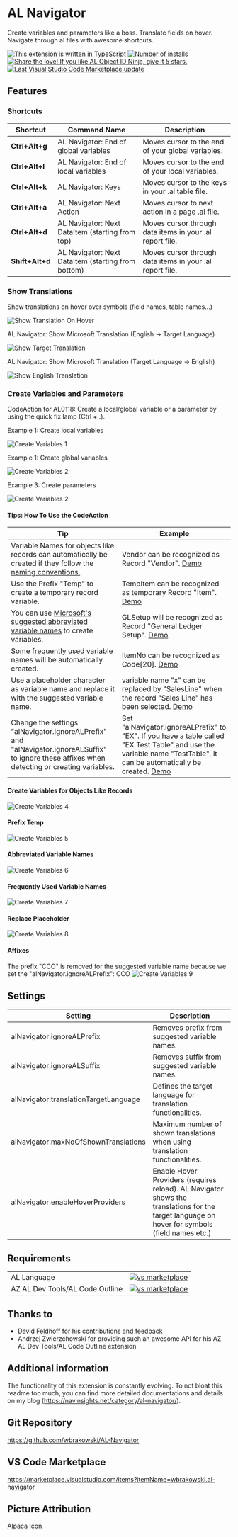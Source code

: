 # AL Navigator

Create variables and parameters like a boss. Translate fields on hover. Navigate through al files with awesome shortcuts. 

[![This extension is written in TypeScript](https://img.shields.io/github/languages/top/wbrakowski/al-navigator)](https://www.typescriptlang.org/)
[![Number of installs](https://img.shields.io/visual-studio-marketplace/i/wbrakowski.al-navigator)](https://marketplace.visualstudio.com/items?itemName=wbrakowski.al-navigator)
[![Share the love! If you like AL Object ID Ninja, give it 5 stars.](https://img.shields.io/visual-studio-marketplace/stars/wbrakowski.al-navigator)](https://marketplace.visualstudio.com/items?itemName=wbrakowski.al-navigator&ssr=false#review-details)
[![Last Visual Studio Code Marketplace update](https://img.shields.io/visual-studio-marketplace/last-updated/wbrakowski.al-navigator)](https://marketplace.visualstudio.com/items?itemName=wbrakowski.al-navigator&ssr=false#version-history)

## Features

### Shortcuts

| Shortcut        | Command Name                                       | Description                                              |
| --------------- | -------------------------------------------------- | -------------------------------------------------------- |
| **Ctrl+Alt+g**  | AL Navigator: End of global variables              | Moves cursor to the end of your global variables.        |
| **Ctrl+Alt+l**  | AL Navigator: End of local variables               | Moves cursor to the end of your local variables.         |
| **Ctrl+Alt+k**  | AL Navigator: Keys                                 | Moves cursor to the keys in your .al table file.         |
| **Ctrl+Alt+a**  | AL Navigator: Next Action                          | Moves cursor to next action in a page .al file.          |
| **Ctrl+Alt+d**  | AL Navigator: Next DataItem (starting from top)    | Moves cursor through data items in your .al report file. |
| **Shift+Alt+d** | AL Navigator: Next DataItem (starting from bottom) | Moves cursor through data items in your .al report file. |

### Show Translations

Show translations on hover over symbols (field names, table names...)

![Show Translation On Hover](resources/ShowTranslationOnHover.gif)

AL Navigator: Show Microsoft Translation (English -> Target Language)

![Show Target Translation](resources/ShowTargetTranslation.gif)

AL Navigator: Show Microsoft Translation (Target Language -> English)

![Show English Translation](resources/ShowEnglishTranslation.gif)

### Create Variables and Parameters

CodeAction for AL0118: Create a local/global variable or a parameter by using the quick fix lamp (Ctrl + .).

Example 1: Create local variables

![Create Variables 1](resources/ALNavigator1.gif)

Example 1: Create global variables

![Create Variables 2](resources/ALNavigator2.gif)

Example 3: Create parameters

![Create Variables 2](resources/ALNavigator3.gif)

#### Tips: How To Use the CodeAction
| Tip                                                                                                                                                                                                                                                                              | Example                                                                                                                                                                          |
| -------------------------------------------------------------------------------------------------------------------------------------------------------------------------------------------------------------------------------------------------------------------------------- | -------------------------------------------------------------------------------------------------------------------------------------------------------------------------------- |
| Variable Names for objects like records can automatically be created if they follow the [naming conventions.](https://docs.microsoft.com/en-us/dynamics365/business-central/dev-itpro/compliance/apptest-bestpracticesforalcode#variable-and-field-naming "naming conventions.") | Vendor can be recognized as Record "Vendor". [Demo](#create-variables-for-objects-like-records)                                                                                  |
| Use the Prefix "Temp" to create a temporary record variable.                                                                                                                                                                                                                     | TempItem can be recognized as temporary Record "Item". [Demo](#prefix-temp)                                                                                                      |
| You can use [Microsoft's suggested abbreviated variable names](https://community.dynamics.com/nav/w/designpatterns/162/suggested-abbreviations "Microsoft's suggested abbreviated variable names") to create variables.                                                          | GLSetup will be recognized as Record "General Ledger Setup". [Demo](#abbreviated-variable-names)                                                                                 |
| Some frequently used variable names will be automatically created.                                                                                                                                                                                                               | ItemNo can be recognized as Code[20]. [Demo](#frequently-used-variable-names)                                                                                                    |
| Use a placeholder character as variable name and replace it with the suggested variable name.                                                                                                                                                                                    | variable name "x" can be replaced by "SalesLine" when the record "Sales Line" has been selected. [Demo](#replace-placeholder)                                                    |
| Change the settings "alNavigator.ignoreALPrefix" and "alNavigator.ignoreALSuffix" to ignore these affixes when detecting or creating variables.                                                                                                                                  | Set "alNavigator.ignoreALPrefix" to "EX". If you have a table called "EX Test Table" and use the variable name "TestTable", it can be automatically be created. [Demo](#affixes) |

#### Create Variables for Objects Like Records
![Create Variables 4](resources/ALNavigator4.gif)

#### Prefix Temp
![Create Variables 5](resources/ALNavigator5.gif)

#### Abbreviated Variable Names
![Create Variables 6](resources/ALNavigator6.gif)

#### Frequently Used Variable Names
![Create Variables 7](resources/ALNavigator7.gif)

#### Replace Placeholder
![Create Variables 8](resources/ALNavigator8.gif)

#### Affixes
The prefix "CCO" is removed for the suggested variable name because we set the "alNavigator.ignoreALPrefix": CCO
![Create Variables 9](resources/ALNavigator9.gif)

## Settings
| Setting                               | Description                                                                                                                                   |
| ------------------------------------- | --------------------------------------------------------------------------------------------------------------------------------------------- |
| alNavigator.ignoreALPrefix            | Removes prefix from suggested variable names.                                                                                                 |
| alNavigator.ignoreALSuffix            | Removes suffix from suggested variable names.                                                                                                 |
| alNavigator.translationTargetLanguage | Defines the target language for translation functionalities.                                                                                  |
| alNavigator.maxNoOfShownTranslations  | Maximum number of shown translations when using translation functionalities.                                                                  |
| alNavigator.enableHoverProviders      | Enable Hover Providers (requires reload). AL Navigator shows the translations for the target language on hover for symbols (field names etc.) |


## Requirements

|                                 |                                                                                                                                                                                                                            |
| ------------------------------- | -------------------------------------------------------------------------------------------------------------------------------------------------------------------------------------------------------------------------- |
| AL Language                     | [![vs marketplace](https://img.shields.io/vscode-marketplace/v/ms-dynamics-smb.al.svg?label=vs%20marketplace)](https://marketplace.visualstudio.com/items?itemName=ms-dynamics-smb.al)                                     |
| AZ AL Dev Tools/AL Code Outline | [![vs marketplace](https://img.shields.io/vscode-marketplace/v/andrzejzwierzchowski.al-code-outline.svg?label=vs%20marketplace)](https://marketplace.visualstudio.com/items?itemName=andrzejzwierzchowski.al-code-outline) |

## Thanks to
- David Feldhoff for his contributions and feedback
- Andrzej Zwierzchowski for providing such an awesome API for his AZ AL Dev Tools/AL Code Outline extension

## Additional information
The functionality of this extension is constantly evolving.
To not bloat this readme too much, you can find more detailed documentations and details on my blog (https://navinsights.net/category/al-navigator/).

## Git Repository

https://github.com/wbrakowski/AL-Navigator

## VS Code Marketplace

https://marketplace.visualstudio.com/items?itemName=wbrakowski.al-navigator

## Picture Attribution
<a href="https://vectorified.com/alpaca-icon">Alpaca Icon</a>
